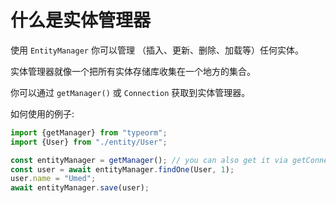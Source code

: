 # 什么是实体管理器

使用 `EntityManager` 你可以管理 （插入、更新、删除、加载等）任何实体。

实体管理器就像一个把所有实体存储库收集在一个地方的集合。

你可以通过 `getManager()` 或 `Connection` 获取到实体管理器。

如何使用的例子:
 
```typescript
import {getManager} from "typeorm";
import {User} from "./entity/User";

const entityManager = getManager(); // you can also get it via getConnection().manager
const user = await entityManager.findOne(User, 1);
user.name = "Umed";
await entityManager.save(user);
```
